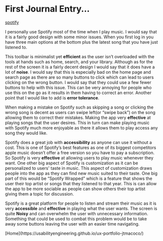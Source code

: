 # First Journal Entry...
 [spotify](spotify.png)
 <p> I personally use Spotify most of the time when I play music. I would say that it is a fairly good design with some minor issues. When you first log in you have three main options at the bottom plus the latest song that you have just listened to. </p>
  <p> This toolbar is minimalist yet <b>efficient</b> as the user isn’t overloaded with the tools at hands such as home, search, and your library. Although as for the rest of the screen it is a fairly decent design I would say that it does have a lot of <b>noise</b>. I would say that this is especially bad on the home page and search page as there are so many buttons to click which can lead to users clicking on the wrong button. I would say that they could use a few fewer buttons to help with this issue. This can be very annoying for people who use this on the go as it results in them having to correct an error. Another point that I would like to add is <b>error tolerance</b>. </p>
  <p>When making a mistake on Spotify such as skipping a song or clicking the wrong song is decent as users can swipe left(or “swipe back”) on the song allowing them to correct their mistakes. Making the app very <b>effective</b> at playing songs that the user desires. This in turn can make playing music with Spotify much more enjoyable as there it allows them to play access any song they would like. </p>
 <p> Spotify does a great job with <b>accessibility</b> as anyone can use it without a cost. This is one of Spotify’s best features as one of its biggest competitors apple music doesn’t offer a free version so you have to pay a subscription. So Spotify is very <b>effective</b> at allowing users to play music whenever they want. One other big aspect of Spotify is customization as it can be personalized to users' taste in music. This aspect of customization draws people into the app as they can find new music suited to their taste. One big part of this would be “Spotify Wrapped” which is a feature that shows the user their top artist or songs that they listened to that year. This is can allow the app to be more sociable as people can show others their top artist giving them a topic for discussion. </p>
 <p> Spotify is a great platform for people to listen and stream their music as it is very <b>accessible</b> and <b>effective</b> in playing what the user wants. The screen is quite <b>Noisy</b> and can overwhelm the user with unnecessary information. Something that could be used to combat this problem would be to take away some buttons leaving the user with an easier time navigating. </p>
[Home](https://usabilityengineering.github.io/ux-portfolio-jtmacoco/)
